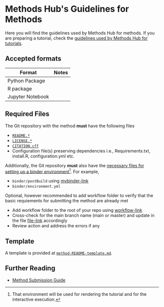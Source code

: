# Methods Hub's Guidelines for Methods

Here you will find the guidelines used by Methods Hub for methods.
If you are preparing a tutorial,
check the [guidelines used by Methods Hub for tutorials](https://github.com/GESIS-Methods-Hub/guidelines-for-tutorials).

## Accepted formats

| Format | Notes |
| --- | --- |
| Python Package | |
| R package | |
| Jupyter Notebook | |

## Required Files

The Git repository with the method **must** have the following files

- [`README.*`](https://docs.github.com/en/repositories/managing-your-repositorys-settings-and-features/customizing-your-repository/about-readmes)
- [`LICENSE.*`](https://docs.github.com/en/repositories/managing-your-repositorys-settings-and-features/customizing-your-repository/licensing-a-repository)
- [`CITATION.cff`](https://docs.github.com/en/repositories/managing-your-repositorys-settings-and-features/customizing-your-repository/about-citation-files)
- Configuration file(s) preserving dependencies i.e., Requirements.txt, install.R, configuration.yml etc.

Additionally, the Git repository **must** also have the [necessary files for setting up a binder environment](https://mybinder.readthedocs.io/en/latest/using/config_files.html)[^1]. For example,

- `binder/postBuild` using [mybinder-link](mybinder-link)
- `binder/environment.yml`

Optional, however recommended to add workflow folder to verify that the basic requiements for submitting the method are already met
- Add workflow folder to the root of your repo using [workflow-link](workflow-link)
- Cross-check for the main branch name (main or master) and update in the file [file-link](file-link) accordingly
- Review action and address the errors if any

## Template

A template is provided at [`method-README-template.md`](method-README-template.md).

## Further Reading

- [Method Submission Guide](method-submission-guidelines.md)

[^1]: That environment will be used for rendering the tutorial and for the interactive execution.
